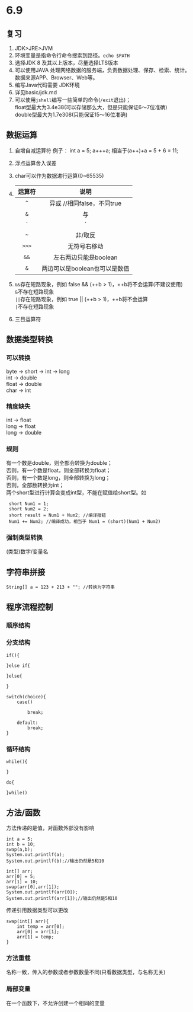 # 6.9
## 复习
1. JDK>JRE>JVM
2. 环境变量是指命令行命令搜索到路径。`echo $PATH`
3. 选择JDK 8 及其以上版本，尽量选择LTS版本
4. 可以使用JAVA 处理网络数据的服务端，负责数据处理、保存、检索、统计。数据来源APP、Browser、Web等。
5. 编写Java代码需要 JDK环境
6. 详见basic/jdk.md
7. 可以使用`jshell`编写一些简单的命令(`/exit`退出)；<br>
   float型最大为3.4e38(可以存储那么大，但是只能保证6～7位准确)<br>
   double型最大为1.7e308(只能保证15～16位准确)

## 数据运算
1. 自增自减运算符
   例子：
   int a = 5; 
   a+++a;
   相当于(a++)+a = 5 + 6 = 11;
2. 浮点运算舍入误差

3. char可以作为数据进行运算(0~65535)

4. 运算符|说明
   :-:|:-:
   `^`|异或 //相同false，不同true
   `&`| 与
   `|`| 或
   `~`| 非/取反
   `>>>`| 无符号右移动
   `&&` | 左右两边只能是boolean
   `&` | 两边可以是boolean也可以是数值

5. `&&`存在短路现象，例如 false && (++b > 1)，++b将不会运算(不建议使用)<br>
   `&`不存在短路现象<br>
   `||`存在短路现象，例如 true || (++b > 1)，++b将不会运算<br>
   `|`不存在短路现象<br>

6. 三目运算符

## 数据类型转换
### 可以转换
byte -> short -> int -> long<br>
int -> double<br>
float -> double<br>
char -> int
### 精度缺失
int -> float<br>
long -> float<br>
long -> double<br>

### 规则
有一个数是double，则全部会转换为double；<br>
否则，有一个数是float，则全部转换为float；<br>
否则，有一个数是long，则全部转换为long；<br>
否则，全部数转换为int；<br>
两个short型进行计算会变成int型，不能在赋值给short型。如
```
 short Num1 = 1; 
 short Num2 = 2;
 short result = Num1 + Num2; //编译报错
 Num1 += Num2; //编译成功，相当于 Num1 = (short)(Num1 + Num2)
```

### 强制类型转换
(类型)数字/变量名

## 字符串拼接
```
String[] a = 123 + 213 + ""; //转换为字符串
```

## 程序流程控制

### 顺序结构

### 分支结构
```
if(){

}else if{

}else{

}
```
```
switch(choice){
    case()

        break;

    default:
        break;
}
```
### 循环结构
```
while(){

}
```
```
do{

}while()
```

## 方法/函数
方法传递的是值，对函数外部没有影响
```
int a = 5;
int b = 10;
swap(a,b);
System.out.printlf(a);
System.out.printlf(b);//输出仍然是5和10

int[] arr;
arr[0] = 5;
arr[1] = 10;
swap(arr[0],arr[1]);
System.out.printlf(arr[0]);
System.out.printlf(arr[1]);//输出仍然是5和10
```
传递引用数据类型可以更改
```
swap(int[] arr){
    int temp = arr[0];
    arr[0] = arr[1];
    arr[1] = temp;
}
```

### 方法重载
名称一致，传入的参数或者参数数量不同(只看数据类型，与名称无关)

### 局部变量
在一个函数下，不允许创建一个相同的变量

